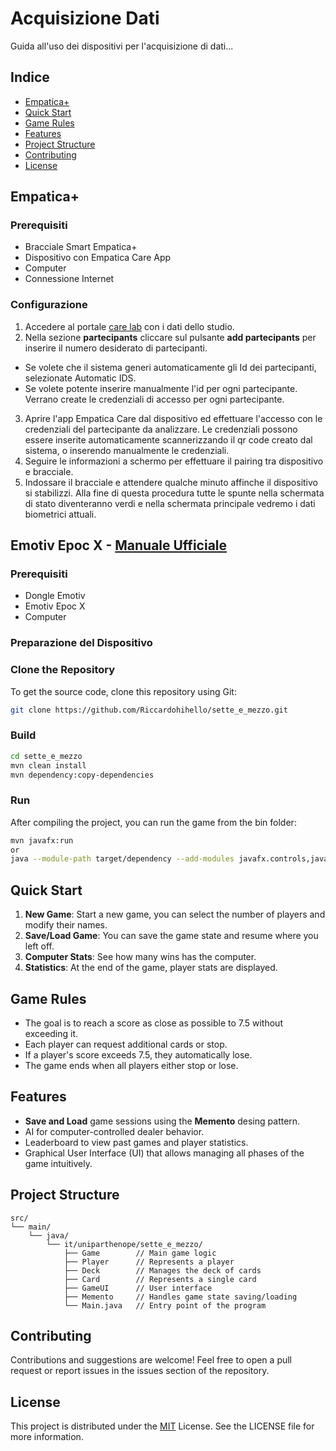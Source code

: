 # Acquisizione Dati 
Guida all'uso dei dispositivi per l'acquisizione di dati...

## Indice

- [Empatica+](#empatica+)
- [Quick Start](#quick-start)
- [Game Rules](#game-rules)
- [Features](#features)
- [Project Structure](#project-structure)
- [Contributing](#contributing)
- [License](#license)




## Empatica+

### Prerequisiti

- Bracciale Smart Empatica+
- Dispositivo con Empatica Care App
- Computer
- Connessione Internet

### Configurazione
1. Accedere al portale [care lab](https://carelab.empatica.com/) con i dati dello studio.
2. Nella sezione **partecipants** cliccare sul pulsante **add partecipants** per inserire il numero desiderato di partecipanti.
- Se volete che il sistema generi automaticamente gli Id dei partecipanti, selezionate Automatic IDS.
- Se volete potente inserire manualmente l'id per ogni partecipante.
Verrano create le credenziali di accesso per ogni partecipante. 
3. Aprire l'app Empatica Care dal dispositivo ed effettuare l'accesso con le credenziali del partecipante da analizzare. Le credenziali possono essere inserite
automaticamente scannerizzando il qr code creato dal sistema, o inserendo manualmente le credenziali.
4. Seguire le informazioni a schermo per effettuare il pairing tra dispositivo e bracciale. 
5. Indossare il bracciale e attendere qualche minuto affinche il dispositivo si stabilizzi. Alla fine di questa procedura tutte le spunte nella schermata di stato diventeranno verdi e nella schermata principale vedremo i dati biometrici attuali.

## Emotiv Epoc X - [Manuale Ufficiale](https://emotiv.gitbook.io/epoc-x-user-manual)

### Prerequisiti

- Dongle Emotiv
- Emotiv Epoc X
- Computer

### Preparazione del Dispositivo






### Clone the Repository

To get the source code, clone this repository using Git:

```bash
git clone https://github.com/Riccardohihello/sette_e_mezzo.git
```

### Build
```bash
cd sette_e_mezzo
mvn clean install
mvn dependency:copy-dependencies
```
### Run

After compiling the project, you can run the game from the bin folder:
``` bash
mvn javafx:run
or
java --module-path target/dependency --add-modules javafx.controls,javafx.fxml -cp target/sette_e_mezzo-1.0-SNAPSHOT.jar it.uniparthenope.sette_e_mezzo.Main
```

## Quick Start
1. **New Game**: Start a new game, you can select the number of players and modify their names.
2. **Save/Load Game**: You can save the game state and resume where you left off.
3. **Computer Stats**: See how many wins has the computer.
4. **Statistics**: At the end of the game, player stats are displayed.

## Game Rules
- The goal is to reach a score as close as possible to 7.5 without exceeding it.
- Each player can request additional cards or stop.
- If a player's score exceeds 7.5, they automatically lose.
- The game ends when all players either stop or lose.

## Features
- **Save and Load** game sessions using the **Memento** desing pattern.
- AI for computer-controlled dealer behavior.
- Leaderboard to view past games and player statistics.
- Graphical User Interface (UI) that allows managing all phases of the game intuitively.

## Project Structure

``` less
src/
└── main/
    └── java/
        └── it/uniparthenope/sette_e_mezzo/
            ├── Game        // Main game logic
            ├── Player      // Represents a player
            ├── Deck        // Manages the deck of cards
            ├── Card        // Represents a single card
            ├── GameUI      // User interface
            ├── Memento     // Handles game state saving/loading
            └── Main.java   // Entry point of the program

```
## Contributing

Contributions and suggestions are welcome! Feel free to open a pull request or report issues in the issues section of the repository.

## License

This project is distributed under the [MIT](https://choosealicense.com/licenses/mit/) License. See the LICENSE file for more information.
